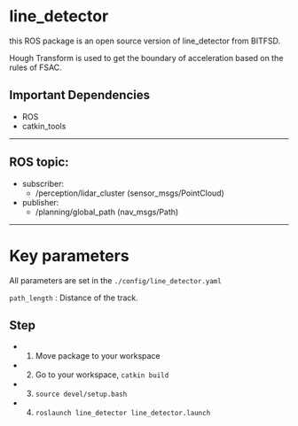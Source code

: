 # line_detector

this ROS package is an open source version of line_detector from BITFSD.

Hough Transform is used to get the boundary of acceleration based on the rules of FSAC.

## Important Dependencies
* ROS
* catkin_tools

---
## ROS topic:
* subscriber:
	- /perception/lidar_cluster (sensor_msgs/PointCloud)
* publisher:	
	- /planning/global_path (nav_msgs/Path)

---
# Key parameters

All parameters are set in the `./config/line_detector.yaml`  

`path_length` : Distance of the track.  

## Step

* 1. Move package to your workspace  
* 2. Go to your workspace,  `catkin build`  
* 3. `source devel/setup.bash`  
* 4. `roslaunch line_detector line_detector.launch`  
